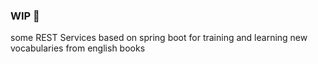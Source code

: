 ### WIP :hammer:

some REST Services based on spring boot for training and learning new vocabularies from english books
